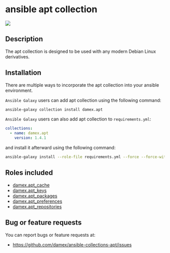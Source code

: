 # ansible apt collection

[![](https://github.com/damex/ansible-collections-apt/workflows/linting/badge.svg)](https://github.com/damex/ansible-collections-apt/actions)

## Description

The apt collection is designed to be used with any modern Debian Linux derivatives.

## Installation

There are multiple ways to incorporate the apt collection into your ansible environment.

`Ansible Galaxy` users can add apt collection using the following command:

```bash
ansible-galaxy collection install damex.apt
```

`Ansible Galaxy` users can also add apt collection to `requirements.yml`:

```yaml
collections:
  - name: damex.apt
    version: 1.4.1
```

and install it afterward using the following command:

```bash
ansible-galaxy install --role-file requirements.yml --force --force-with-deps
```

## Roles included
* [damex.apt_cache](roles/apt_cache/README.md)
* [damex.apt_keys](roles/apt_keys/README.md)
* [damex.apt_packages](roles/apt_packages/README.md)
* [damex.apt_preferences](roles/apt_preferences/README.md)
* [damex.apt_repositories](roles/apt_repositories/README.md)

## Bug or feature requests

You can report bugs or feature requests at:

* https://github.com/damex/ansible-collections-apt/issues

